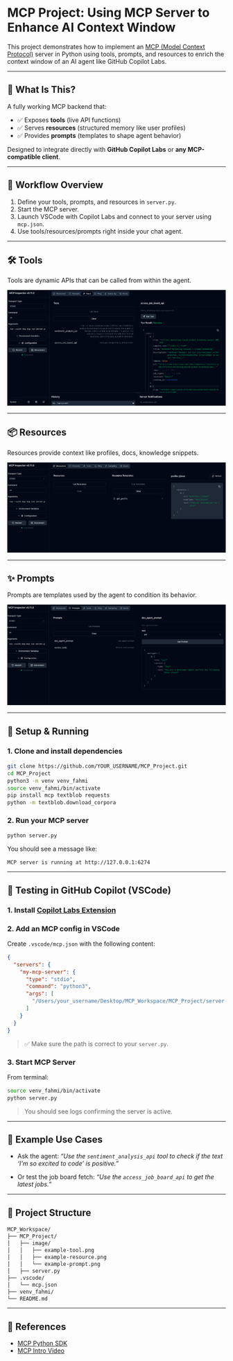 # MCP Project: Using MCP Server to Enhance AI Context Window

This project demonstrates how to implement an [MCP (Model Context Protocol)](https://github.com/modelcontextprotocol/python-sdk) server in Python using tools, prompts, and resources to enrich the context window of an AI agent like GitHub Copilot Labs.

---

## 🧠 What Is This?

A fully working MCP backend that:
- ✅ Exposes **tools** (live API functions)
- ✅ Serves **resources** (structured memory like user profiles)
- ✅ Provides **prompts** (templates to shape agent behavior)

Designed to integrate directly with **GitHub Copilot Labs** or **any MCP-compatible client**.

---

## 🔁 Workflow Overview

1. Define your tools, prompts, and resources in `server.py`.
2. Start the MCP server.
3. Launch VSCode with Copilot Labs and connect to your server using `mcp.json`.
4. Use tools/resources/prompts right inside your chat agent.

---

## 🛠️ Tools

Tools are dynamic APIs that can be called from within the agent.

![Example Tool](image/example-tool.png)

---

## 📦 Resources

Resources provide context like profiles, docs, knowledge snippets.

![Example Resource](image/example-resource.png)

---

## ✨ Prompts

Prompts are templates used by the agent to condition its behavior.

![Example Prompt](image/example-prompt.png)

---

## 🚀 Setup & Running

### 1. Clone and install dependencies

```bash
git clone https://github.com/YOUR_USERNAME/MCP_Project.git
cd MCP_Project
python3 -m venv venv_fahmi
source venv_fahmi/bin/activate
pip install mcp textblob requests
python -m textblob.download_corpora
````

### 2. Run your MCP server

```bash
python server.py
```

You should see a message like:

```
MCP server is running at http://127.0.0.1:6274
```

---

## 🧪 Testing in GitHub Copilot (VSCode)

### 1. Install [Copilot Labs Extension](https://marketplace.visualstudio.com/items?itemName=GitHub.copilot-labs)

### 2. Add an MCP config in VSCode

Create `.vscode/mcp.json` with the following content:

```json
{
  "servers": {
    "my-mcp-server": {
      "type": "stdio",
      "command": "python3",
      "args": [
        "/Users/your_username/Desktop/MCP_Workspace/MCP_Project/server.py"
      ]
    }
  }
}
```

> ✅ Make sure the path is correct to your `server.py`.

### 3. Start MCP Server

From terminal:

```bash
source venv_fahmi/bin/activate
python server.py
```

> You should see logs confirming the server is active.

---

## 🧠 Example Use Cases

* Ask the agent:
  *“Use the `sentiment_analysis_api` tool to check if the text ‘I’m so excited to code’ is positive.”*

* Or test the job board fetch:
  *“Use the `access_job_board_api` to get the latest jobs.”*

---

## 📁 Project Structure

```
MCP_Workspace/
├── MCP_Project/
│   ├── image/
│   │   ├── example-tool.png
│   │   ├── example-resource.png
│   │   └── example-prompt.png
│   ├── server.py
├── .vscode/
│   └── mcp.json
├── venv_fahmi/
└── README.md
```

---

## 🔗 References

* [MCP Python SDK](https://github.com/modelcontextprotocol/python-sdk)
* [MCP Intro Video](https://www.youtube.com/watch?v=MjfaTE3apao)


